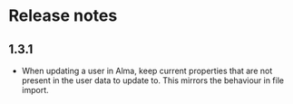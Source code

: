 # Release notes

## 1.3.1

* When updating a user in Alma, keep current properties that are
  not present in the user data to update to. This mirrors the
  behaviour in file import.
